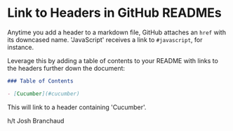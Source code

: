 # Link to Headers in GitHub READMEs

Anytime you add a header to a markdown file, GitHub attaches an `href` with its
downcased name. 'JavaScript'  receives a link to `#javascript`, for instance.

Leverage this by adding a table of contents to your README with links to the
headers further down the document:

```markdown
### Table of Contents

- [Cucumber](#cucumber)
```

This will link to a header containing 'Cucumber'.

h/t Josh Branchaud
